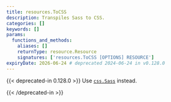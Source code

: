 ```yaml
---
title: resources.ToCSS
description: Transpiles Sass to CSS.
categories: []
keywords: []
params:
  functions_and_methods:
    aliases: []
    returnType: resource.Resource
    signatures: ['resources.ToCSS [OPTIONS] RESOURCE']
expiryDate: 2026-06-24 # deprecated 2024-06-24 in v0.128.0
---
```


{{< deprecated-in 0.128.0 >}}
Use [`css.Sass`][] instead.

[`css.Sass`]: /docs/reference/functions/css/sass/
{{< /deprecated-in >}}
